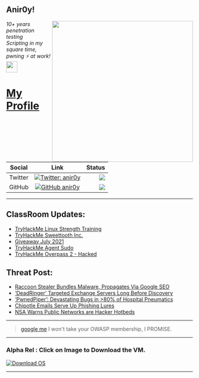 <h2>Anir0y!</h2>
<img align='right' src="https://github-readme-stats.vercel.app/api?username=anir0y&show_icons=true&theme=dark" width="380">
<p><em>10+ years penetration testing<br>
  Scripting in my square time, pwning ⚡ at work!<img src="https://media.giphy.com/media/WUlplcMpOCEmTGBtBW/giphy.gif" width="30"> 
</em></p>



# [My Profile](https://anir0y.in/refer=githubreadme)

| Social   |      Link      | Status|
|----------|:-------------:|--:|
| Twitter |  [![Twitter: anir0y](https://img.shields.io/twitter/follow/anir0y?label=Follow%20me&style=plastic)](https://twitter.com/anir0y)| ![](https://img.shields.io/badge/Status-Online-blue)|
| GitHub |    [![GitHub anir0y](https://img.shields.io/github/followers/anir0y?label=Fork%20me&style=plastic)](https://github.com/anir0y)   | ![](https://img.shields.io/badge/Status-Online-blue)|


---

## ClassRoom Updates:

<!-- CLASS:START -->
- [TryHackMe Linux Strength Training](https://classroom.anir0y.in/post/tryhackme-linuxstrengthtraining/)
- [TryHackMe Sweettooth Inc.](https://classroom.anir0y.in/post/tryhackme-sweettoothinc/)
- [Giveaway July 2021](https://classroom.anir0y.in/post/giveaway-1/)
- [TryHackMe Agent Sudo](https://classroom.anir0y.in/post/tryhackme-agentsudoctf/)
- [TryHackMe Overpass 2 - Hacked](https://classroom.anir0y.in/post/tryhackme-overpass2hacked/)
<!-- CLASS:END -->

## Threat Post:

<!-- THREAT:START -->
- [Raccoon Stealer Bundles Malware, Propagates Via Google SEO](https://threatpost.com/raccoon-stealer-google-seo/168301/)
- [‘DeadRinger’ Targeted Exchange Servers Long Before Discovery](https://threatpost.com/deadringer-targeted-exchange-servers-before-discovery/168300/)
- [‘PwnedPiper’: Devastating Bugs in >80% of Hospital Pneumatics](https://threatpost.com/pwnedpiper-bugs-hospital-pneumatics/168277/)
- [Chipotle Emails Serve Up Phishing Lures](https://threatpost.com/chipotle-serves-up-lures/168279/)
- [NSA Warns Public Networks are Hacker Hotbeds](https://threatpost.com/nsa-warns-public-networks-are-hacker-hotbeds/168268/)
<!-- THREAT:END -->
---


> [google me](https://google.com/search?q=@anir0y) I won't take your OWASP membership, I PROMISE. 

---
### Alpha Rel : Click on Image to Download the VM.
[![Download OS](https://i.imgur.com/4RUjCIA.png)](https://sourceforge.net/projects/classroom-os/files/latest/download)

---

